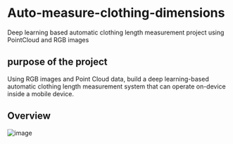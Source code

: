 # Auto-measure-clothing-dimensions
Deep learning based automatic clothing length measurement project using PointCloud and RGB images

## purpose of the project
Using RGB images and Point Cloud data, build a deep learning-based automatic clothing length measurement system that can operate on-device inside a mobile device.

## Overview
![image](https://user-images.githubusercontent.com/37736774/215036841-c9c5aad5-bcf0-4693-a067-b5d56d18f0cb.png)
